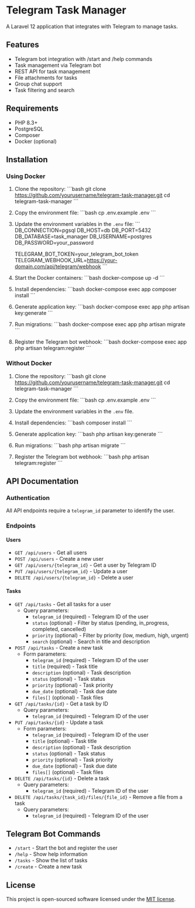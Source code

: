 # Telegram Task Manager

A Laravel 12 application that integrates with Telegram to manage tasks.

## Features

- Telegram bot integration with /start and /help commands
- Task management via Telegram bot
- REST API for task management
- File attachments for tasks
- Group chat support
- Task filtering and search

## Requirements

- PHP 8.3+
- PostgreSQL
- Composer
- Docker (optional)

## Installation

### Using Docker

1. Clone the repository:
   \`\`\`bash
   git clone https://github.com/yourusername/telegram-task-manager.git
   cd telegram-task-manager
   \`\`\`

2. Copy the environment file:
   \`\`\`bash
   cp .env.example .env
   \`\`\`

3. Update the environment variables in the `.env` file:
   \`\`\`
   DB_CONNECTION=pgsql
   DB_HOST=db
   DB_PORT=5432
   DB_DATABASE=task_manager
   DB_USERNAME=postgres
   DB_PASSWORD=your_password

   TELEGRAM_BOT_TOKEN=your_telegram_bot_token
   TELEGRAM_WEBHOOK_URL=https://your-domain.com/api/telegram/webhook
   \`\`\`

4. Start the Docker containers:
   \`\`\`bash
   docker-compose up -d
   \`\`\`

5. Install dependencies:
   \`\`\`bash
   docker-compose exec app composer install
   \`\`\`

6. Generate application key:
   \`\`\`bash
   docker-compose exec app php artisan key:generate
   \`\`\`

7. Run migrations:
   \`\`\`bash
   docker-compose exec app php artisan migrate
   \`\`\`

8. Register the Telegram bot webhook:
   \`\`\`bash
   docker-compose exec app php artisan telegram:register
   \`\`\`

### Without Docker

1. Clone the repository:
   \`\`\`bash
   git clone https://github.com/yourusername/telegram-task-manager.git
   cd telegram-task-manager
   \`\`\`

2. Copy the environment file:
   \`\`\`bash
   cp .env.example .env
   \`\`\`

3. Update the environment variables in the `.env` file.

4. Install dependencies:
   \`\`\`bash
   composer install
   \`\`\`

5. Generate application key:
   \`\`\`bash
   php artisan key:generate
   \`\`\`

6. Run migrations:
   \`\`\`bash
   php artisan migrate
   \`\`\`

7. Register the Telegram bot webhook:
   \`\`\`bash
   php artisan telegram:register
   \`\`\`

## API Documentation

### Authentication

All API endpoints require a `telegram_id` parameter to identify the user.

### Endpoints

#### Users

- `GET /api/users` - Get all users
- `POST /api/users` - Create a new user
- `GET /api/users/{telegram_id}` - Get a user by Telegram ID
- `PUT /api/users/{telegram_id}` - Update a user
- `DELETE /api/users/{telegram_id}` - Delete a user

#### Tasks

- `GET /api/tasks` - Get all tasks for a user
  - Query parameters:
    - `telegram_id` (required) - Telegram ID of the user
    - `status` (optional) - Filter by status (pending, in_progress, completed, cancelled)
    - `priority` (optional) - Filter by priority (low, medium, high, urgent)
    - `search` (optional) - Search in title and description
- `POST /api/tasks` - Create a new task
  - Form parameters:
    - `telegram_id` (required) - Telegram ID of the user
    - `title` (required) - Task title
    - `description` (optional) - Task description
    - `status` (optional) - Task status
    - `priority` (optional) - Task priority
    - `due_date` (optional) - Task due date
    - `files[]` (optional) - Task files
- `GET /api/tasks/{id}` - Get a task by ID
  - Query parameters:
    - `telegram_id` (required) - Telegram ID of the user
- `PUT /api/tasks/{id}` - Update a task
  - Form parameters:
    - `telegram_id` (required) - Telegram ID of the user
    - `title` (optional) - Task title
    - `description` (optional) - Task description
    - `status` (optional) - Task status
    - `priority` (optional) - Task priority
    - `due_date` (optional) - Task due date
    - `files[]` (optional) - Task files
- `DELETE /api/tasks/{id}` - Delete a task
  - Query parameters:
    - `telegram_id` (required) - Telegram ID of the user
- `DELETE /api/tasks/{task_id}/files/{file_id}` - Remove a file from a task
  - Query parameters:
    - `telegram_id` (required) - Telegram ID of the user

## Telegram Bot Commands

- `/start` - Start the bot and register the user
- `/help` - Show help information
- `/tasks` - Show the list of tasks
- `/create` - Create a new task

## License

This project is open-sourced software licensed under the [MIT license](https://opensource.org/licenses/MIT).
